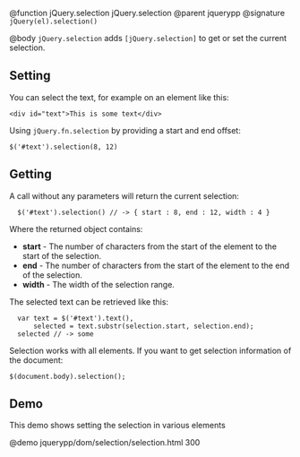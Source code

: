 @function jQuery.selection jQuery.selection
@parent jquerypp
@signature `jQuery(el).selection()`

@body
`jQuery.selection` adds `[jQuery.selection]` to get or set the current selection.

## Setting

You can select the text, for example on an element like this:

    <div id="text">This is some text</div>

Using `jQuery.fn.selection` by providing a start and end offset:

  	$('#text').selection(8, 12)

## Getting

A call without any parameters will return the current selection:

	  $('#text').selection() // -> { start : 8, end : 12, width : 4 }

Where the returned object contains:

- __start__ - The number of characters from the start of the element to the start of the selection.
- __end__ - The number of characters from the start of the element to the end of the selection.
- __width__ - The width of the selection range.

The selected text can be retrieved like this:

	  var text = $('#text').text(),
	      selected = text.substr(selection.start, selection.end);
	  selected // -> some

Selection works with all elements. If you want to get selection information of the document:

    $(document.body).selection();

## Demo

This demo shows setting the selection in various elements

@demo jquerypp/dom/selection/selection.html 300